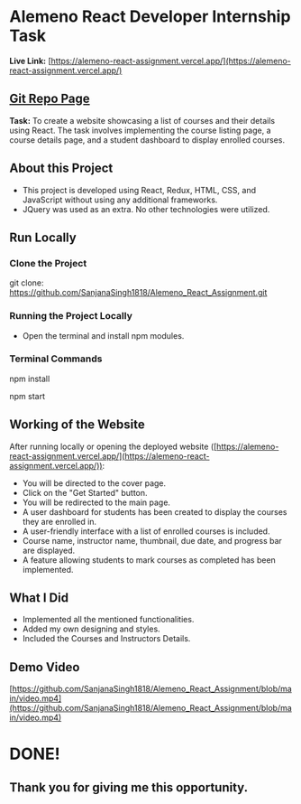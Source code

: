 # Alemeno React Developer Internship Task

**Live Link:**   [https://alemeno-react-assignment.vercel.app/](https://alemeno-react-assignment.vercel.app/)

## [Git Repo Page](https://github.com/SanjanaSingh1818/Alemeno_React_Assignment)

**Task:** To create a website showcasing a list of courses and their details using React. The task involves implementing the course listing page, a course details page, and a student dashboard to display enrolled courses.

## About this Project

- This project is developed using React, Redux, HTML, CSS, and JavaScript without using any additional frameworks.
- JQuery was used as an extra. No other technologies were utilized.

## Run Locally

### Clone the Project

git clone:
https://github.com/SanjanaSingh1818/Alemeno_React_Assignment.git

### Running the Project Locally

- Open the terminal and install npm modules.

### Terminal Commands
npm install

npm start


## Working of the Website

After running locally or opening the deployed website ([https://alemeno-react-assignment.vercel.app/](https://alemeno-react-assignment.vercel.app/)):

- You will be directed to the cover page.
- Click on the "Get Started" button.
- You will be redirected to the main page.
- A user dashboard for students has been created to display the courses they are enrolled in.
- A user-friendly interface with a list of enrolled courses is included.
- Course name, instructor name, thumbnail, due date, and progress bar are displayed.
- A feature allowing students to mark courses as completed has been implemented.

## What I Did

- Implemented all the mentioned functionalities.
- Added my own designing and styles.
- Included the Courses and Instructors Details.
  
## Demo Video
[https://github.com/SanjanaSingh1818/Alemeno_React_Assignment/blob/main/video.mp4](https://github.com/SanjanaSingh1818/Alemeno_React_Assignment/blob/main/video.mp4)
# DONE!
## Thank you for giving me this opportunity.

